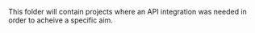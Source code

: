 This folder will contain projects where an API integration was needed in order to acheive a specific aim. 
